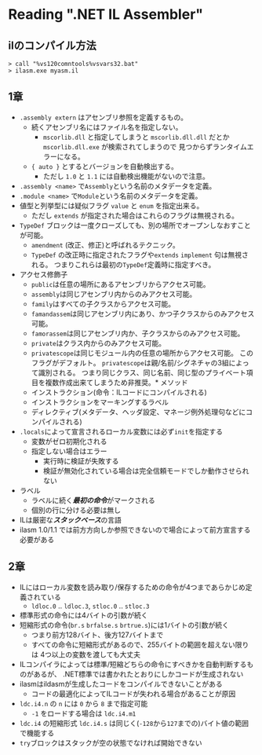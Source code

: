 # Reading ".NET IL Assembler"

## ilのコンパイル方法

    > call "%vs120comntools%vsvars32.bat"
    > ilasm.exe myasm.il

## 1章

* `.assembly extern` はアセンブリ参照を定義するもの。
  * 続くアセンブリ名にはファイル名を指定しない。
    * `mscorlib.dll` と指定してしまうと `mscorlib.dll.dll` だとか `mscorlib.dll.exe` が検索されてしまうので
      見つからずランタイムエラーになる。
  * `{ auto }` とするとバージョンを自動検出する。
    * ただし `1.0` と `1.1` には自動検出機能がないので注意。
* `.assembly <name>` で`Assembly`という名前のメタデータを定義。
* `.module <name>` で`Module`という名前のメタデータを定義。
* 値型と列挙型には疑似フラグ `value` と `enum` を指定出来る。
  * ただし `extends` が指定された場合はこれらのフラグは無視される。
* `TypeDef` ブロックは一度クローズしても、別の場所でオープンしなおすことが可能。
  * `amendment` (改正、修正)と呼ばれるテクニック。
  * `TypeDef` の改正時に指定されたフラグや`extends` `implement` 句は無視される。
    つまりこれらは最初の`TypeDef`定義時に指定すべき。
* アクセス修飾子
  * `public`は任意の場所にあるアセンブリからアクセス可能。
  * `assembly`は同じアセンブリ内からのみアクセス可能。
  * `family`はすべての子クラスからアクセス可能。
  * `famandassem`は同じアセンブリ内にあり、かつ子クラスからのみアクセス可能。
  * `famorassem`は同じアセンブリ内か、子クラスからのみアクセス可能。
  * `private`はクラス内からのみアクセス可能。
  * `privatescope`は同じモジュール内の任意の場所からアクセス可能。
    このフラグがデフォルト。
    `privatescope`は親/名前/シグネチャの3組によって識別される。
    つまり同じクラス、同じ名前、同じ型のプライベート項目を複数作成出来てしまうため非推奨。* メソッド
  * インストラクション(命令：ILコードにコンパイルされる)
  * インストラクションをマーキングするラベル
  * ディレクティブ(メタデータ、ヘッダ設定、マネージ例外処理句などにコンパイルされる)
* `.locals`によって宣言されるローカル変数には必ず`init`を指定する
  * 変数がゼロ初期化される
  * 指定しない場合はエラー
    * 実行時に検証が失敗する
    * 検証が無効化されている場合は完全信頼モードでしか動作させられない
* ラベル
  * ラベルに続く***最初の命令***がマークされる
  * 個別の行に分ける必要は無し
* ILは厳密な***スタックベース***の言語
* ilasm 1.0/1.1 では前方方向しか参照できないので場合によって前方宣言する必要がある

## 2章

* ILにはローカル変数を読み取り/保存するための命令が4つまであらかじめ定義されている
  * `ldloc.0` .. `ldloc.3`, `stloc.0` .. `stloc.3`
* 標準形式の命令には4バイトの引数が続く
* 短縮形式の命令(`br.s` `brfalse.s` `brtrue.s`)には1バイトの引数が続く
  * つまり前方128バイト、後方127バイトまで
  * すべての命令に短縮形式があるので、255バイトの範囲を超えない限りは
    4つ以上の変数を渡しても大丈夫
* ILコンパイラによっては標準/短縮どちらの命令にすべきかを自動判断するものがあるが、
  .NET標準では書かれたとおりにしかコードが生成されない
* ilasmはildasmが生成したコードをコンパイルできないことがある
  * コードの最適化によってILコードが失われる場合があることが原因
* `ldc.i4.n` の `n` には `0` から `8` まで指定可能
  * `-1` をロードする場合は `ldc.i4.m1`
* `ldc.i4` の短縮形式 `ldc.i4.s` は同じく(`-128`から`127`までの)バイト値の範囲で機能する
* `try`ブロックはスタックが空の状態でなければ開始できない

